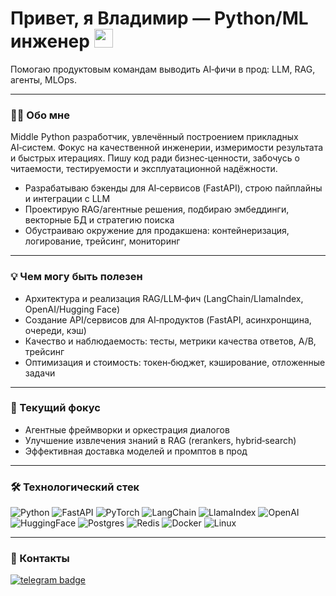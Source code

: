 <div>
  <img src="https://komarev.com/ghpvc/?username=rebiwer&style=flat-square&color=blue" alt=""/>
  <h1>
    Привет, я Владимир — Python/ML инженер
    <img src="https://media.giphy.com/media/hvRJCLFzcasrR4ia7z/giphy.gif" width="30px"/>
  </h1>
  <p>
    Помогаю продуктовым командам выводить AI‑фичи в прод: LLM, RAG, агенты, MLOps.
  </p>
  
</div>

---

### :man_technologist: Обо мне
Middle Python разработчик, увлечённый построением прикладных AI‑систем. Фокус на
качественной инженерии, измеримости результата и быстрых итерациях. Пишу код ради бизнес‑ценности,
забочусь о читаемости, тестируемости и эксплуатационной надёжности.

- Разрабатываю бэкенды для AI‑сервисов (FastAPI), строю пайплайны и интеграции с LLM
- Проектирую RAG/агентные решения, подбираю эмбеддинги, векторные БД и стратегию поиска
- Обустраиваю окружение для продакшена: контейнеризация, логирование, трейсинг, мониторинг

---

### :bulb: Чем могу быть полезен
- Архитектура и реализация RAG/LLM‑фич (LangChain/LlamaIndex, OpenAI/Hugging Face)
- Создание API/сервисов для AI‑продуктов (FastAPI, асинхронщина, очереди, кэш)
- Качество и наблюдаемость: тесты, метрики качества ответов, A/B, трейсинг
- Оптимизация и стоимость: токен‑бюджет, кэширование, отложенные задачи

---

### :compass: Текущий фокус
- Агентные фреймворки и оркестрация диалогов
- Улучшение извлечения знаний в RAG (rerankers, hybrid‑search)
- Эффективная доставка моделей и промптов в прод

---

### :hammer_and_wrench: Технологический стек
![Python](https://img.shields.io/badge/python-3670A0?style=for-the-badge&logo=python&logoColor=ffdd54)
![FastAPI](https://img.shields.io/badge/FastAPI-109989?style=for-the-badge&logo=fastapi&logoColor=white)
![PyTorch](https://img.shields.io/badge/PyTorch-%23EE4C2C.svg?style=for-the-badge&logo=pytorch&logoColor=white)
![LangChain](https://img.shields.io/badge/LangChain-0B0B0B?style=for-the-badge)
![LlamaIndex](https://img.shields.io/badge/LlamaIndex-0B0B0B?style=for-the-badge)
![OpenAI](https://img.shields.io/badge/OpenAI-412991?style=for-the-badge&logo=openai&logoColor=white)
![HuggingFace](https://img.shields.io/badge/HuggingFace-FFD21E?style=for-the-badge&logo=huggingface&logoColor=black)
![Postgres](https://img.shields.io/badge/postgres-%23316192.svg?style=for-the-badge&logo=postgresql&logoColor=white)
![Redis](https://img.shields.io/badge/redis-%23DD0031.svg?style=for-the-badge&logo=redis&logoColor=white)
![Docker](https://img.shields.io/badge/Docker-316192?style=for-the-badge&logo=docker&logoColor=white)
![Linux](https://img.shields.io/badge/Linux-FCC624?style=for-the-badge&logo=linux&logoColor=black)

---

### :handshake: Контакты
<a href="https://t.me/ReBiwer">
  <img src="https://img.shields.io/badge/telegram-blue?logo=telegram&logoColor=white" alt="telegram badge"/>
</a>
